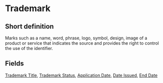 # Trademark
## Short definition
Marks such as a name, word, phrase, logo, symbol, design, image of a product or service that indicates the source and provides the right to control the use of the identifier.
## Fields
[Trademark Title](../Object-Fields/Trademark/Trademark%20Title.md),
[Trademark Status](../Object-Fields/Trademark/Trademark%20Status.md),
[Application Date](../Object-Fields/Trademark/Application%20Date.md),
[Date Issued](../Object-Fields/Trademark/Date%20Issued.md),
[End Date](../Object-Fields/Trademark/End%20Date.md)
